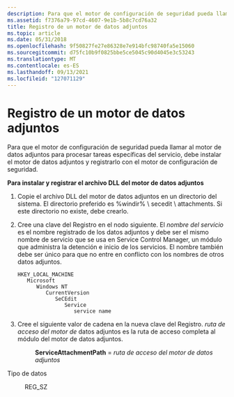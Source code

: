 ```yaml
---
description: Para que el motor de configuración de seguridad pueda llamar al motor de datos adjuntos para procesar tareas específicas del servicio, debe instalar el motor de datos adjuntos y registrarlo con el motor de configuración de seguridad.
ms.assetid: f7376a79-97cd-4607-9e1b-5b8c7cd76a32
title: Registro de un motor de datos adjuntos
ms.topic: article
ms.date: 05/31/2018
ms.openlocfilehash: 9f50827fe27e86328e7e914bfc98740fa5e15060
ms.sourcegitcommit: d75fc10b9f0825bbe5ce5045c90d4045e3c53243
ms.translationtype: MT
ms.contentlocale: es-ES
ms.lasthandoff: 09/13/2021
ms.locfileid: "127071129"
---
```

# <a name="registering-an-attachment-engine"></a>Registro de un motor de datos adjuntos

Para que el motor de configuración de seguridad pueda llamar al motor de datos adjuntos para procesar tareas específicas del servicio, debe instalar el motor de datos adjuntos y registrarlo con el motor de configuración de seguridad.

**Para instalar y registrar el archivo DLL del motor de datos adjuntos**

1.  Copie el archivo DLL del motor de datos adjuntos en un directorio del sistema. El directorio preferido es %windir% \\ secedit \\ attachments. Si este directorio no existe, debe crearlo.
2.  Cree una clave del Registro en el nodo siguiente. El *nombre del servicio* es el nombre registrado de los datos adjuntos y debe ser el mismo nombre de servicio que se usa en Service Control Manager, un módulo que administra la detención e inicio de los servicios. El nombre también debe ser único para que no entre en conflicto con los nombres de otros datos adjuntos.

    ```
    HKEY_LOCAL_MACHINE
       Microsoft
          Windows NT
             CurrentVersion
                SeCEdit
                   Service
                      service name
    ```

3.  Cree el siguiente valor de cadena en la nueva clave del Registro. *ruta de acceso del motor de* datos adjuntos es la ruta de acceso completa al módulo del motor de datos adjuntos.<dl> <dd>**ServiceAttachmentPath**  =  *ruta de acceso del motor de datos adjuntos*<dl> <dt>

Tipo de datos
</dt> <dd>REG_SZ</dd> </dl> </dd> </dl>

 

 



